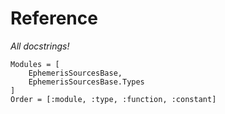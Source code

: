 # Reference

_All docstrings!_

```@autodocs
Modules = [
    EphemerisSourcesBase,
    EphemerisSourcesBase.Types
]
Order = [:module, :type, :function, :constant]
```
